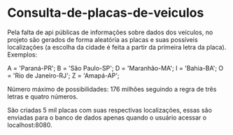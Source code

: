 # Consulta-de-placas-de-veiculos

Pela falta de api públicas de informações sobre dados dos veículos, no projeto são gerados de forma aleatória as placas e suas possíveis localizações (a escolha da cidade é feita a partir da primeira letra da placa).
Exemplos: 

A = 'Paraná-PR';
B = 'São Paulo-SP';
D = 'Maranhão-MA'; 
I = 'Bahia-BA';
O = 'Rio de Janeiro-RJ';
Z = 'Amapá-AP';

Número máximo de possibilidades: 176 milhões
seguindo a regra de três letras e quatro números.

São criadas 5 mil placas com suas respectivas localizações, essas são enviadas para o banco de dados apenas quando o usuário acessar o localhost:8080.